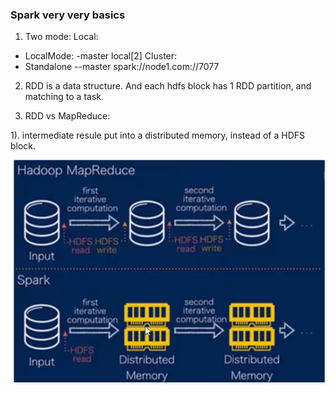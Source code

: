 ### Spark very very basics
1. Two mode:
Local:
- LocalMode: -master local[2]
Cluster:
- Standalone --master spark://node1.com://7077

2. RDD is a data structure. And each hdfs block has 1 RDD partition, and matching to a task.

3. RDD vs MapReduce:

1). intermediate resule put into a distributed memory, instead of a HDFS block. 

![spark](Images/spark1.png)
